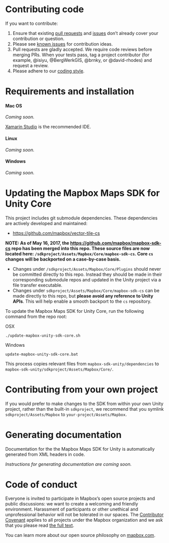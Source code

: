 # Contributing code

If you want to contribute:

1. Ensure that existing [pull requests](https://github.com/mapbox/mapbox-unity-sdk/pulls) and [issues](https://github.com/mapbox/mapbox-unity-sdk/issues) don’t already cover your contribution or question.
2. Please see [known issues](https://www.mapbox.com/mapbox-unity-sdk/docs/02-known-issues.html) for contribution ideas.
3. Pull requests are gladly accepted. We require code reviews before merging PRs. When your tests pass, tag a project contributor (for example, @isiyu, @BergWerkGIS, @brnky, or @david-rhodes) and request a review.
4. Please adhere to our [coding style](CODING-STYLE.md).

# Requirements and installation

#### Mac OS

*Coming soon.*

[Xamarin Studio](https://www.xamarin.com/download) is the recommended IDE.

#### Linux

*Coming soon.*

####  Windows

*Coming soon.*

# Updating the Mapbox Maps SDK for Unity Core

This project includes git submodule dependencies. These dependencies are actively developed and maintained:

- https://github.com/mapbox/vector-tile-cs

**NOTE: As of May 16, 2017, the https://github.com/mapbox/mapbox-sdk-cs repo has been merged into this repo. These source files are now located here: `/sdkproject/Assets/Mapbox/Core/mapbox-sdk-cs`. Core `cs` changes will be backported on a case-by-case basis.**

- Changes under `/sdkproject/Assets/Mapbox/Core/Plugins` should never be committed directly to this repo. Instead they should be made in their corresponding submodule repos and updated in the Unity project via a file transfer executable.
- Changes under `sdkproject/Assets/Mapbox/Core/mapbox-sdk-cs` can be made directly to this repo, but **please avoid any reference to Unity APIs**. This will help enable a smooth backport to the `cs` repository.

To update the Mapbox Maps SDK for Unity Core, run the following command from the repo root:

OSX
```
./update-mapbox-unity-sdk-core.sh
```

Windows
```
update-mapbox-unity-sdk-core.bat
```

This process copies relevant files from `mapbox-sdk-unity/dependencies` to `mapbox-sdk-unity/sdkproject/Assets/Mapbox/Core/`.

# Contributing from your own project

If you would prefer to make changes to the SDK from within your own Unity project, rather than the built-in `sdkproject`, we recommend that you symlink `sdkproject/Assets/Mapbox` to `your-project/Assets/Mapbox`.

# Generating documentation

Documentation for the the Mapbox Maps SDK for Unity is automatically generated from XML headers in code.

*Instructions for generating documentation are coming soon.*

# Code of conduct

Everyone is invited to participate in Mapbox’s open source projects and public discussions: we want to create a welcoming and friendly environment. Harassment of participants or other unethical and unprofessional behavior will not be tolerated in our spaces. The [Contributor Covenant](http://contributor-covenant.org) applies to all projects under the Mapbox organization and we ask that you please read [the full text](http://contributor-covenant.org/version/1/2/0/).

You can learn more about our open source philosophy on [mapbox.com](https://www.mapbox.com/about/open/).

